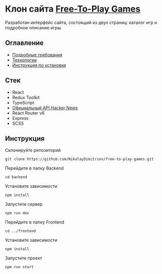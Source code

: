 # Клон сайта [Free-To-Play Games](https://www.freetogame.com/)

Разработан интерфейс сайта, состоящий из двух страниц: каталог игр и подробное описание игры.

## Оглавление

* [Подробные требования](https://github.com/avito-tech/frontend-trainee-assignment-2023)
* [Технологии](#стек)
* [Инструкция по установке](#инструкция)

## Стек

- React
- Redux Toolkit
- TypeScript
- [Официальный API Hacker News](https://github.com/HackerNews/API)
- React Router v6
- Express
- SCSS

## Инструкция

Склонируйте репозиторий
```
git clone https://github.com/NikolayDimitriev/free-to-play-games.git
```

Перейдите в папку Backend
```
cd backend
```

Установите зависимости 
```
npm install
```

Запустите сервер
```
npm run dev
```

Перейдите в папку Frontend
```
cd ../frontend
```

Установите зависимости 
```
npm install
```

Запустите проект
```
npm run start
```

